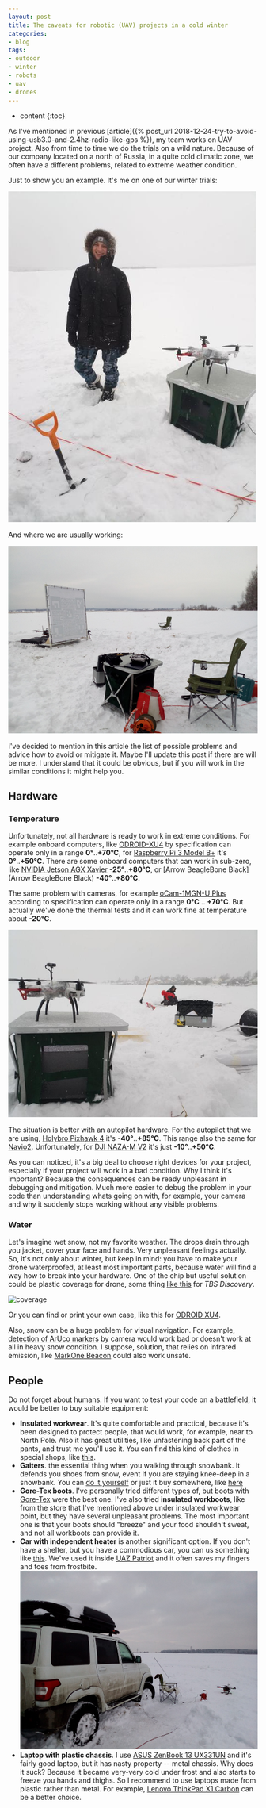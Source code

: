 ```yaml
---
layout: post
title: The caveats for robotic (UAV) projects in a cold winter
categories:
- blog
tags:
- outdoor
- winter
- robots
- uav
- drones
---
```


* content
{:toc}

As I've mentioned in previous [article]({% post_url 2018-12-24-try-to-avoid-using-usb3.0-and-2.4hz-radio-like-gps %}), my team works on UAV project. Also from time to time we do the trials on a wild nature.
Because of our company located on a north of Russia, in a quite cold climatic zone, we often have a different problems, related to extreme weather condition.

Just to show you an example. It's me on one of our winter trials:

![hello](/assets/images/robotics-and-uav-projects-cold-weather/hello.jpg)

And where we are usually working:

![tumba](/assets/images/robotics-and-uav-projects-cold-weather/tumba.jpg)

I've decided to mention in this article the list of possible problems and advice how to avoid or mitigate it. Maybe I'll update this post if there are will be more. I understand that it could be obvious, but if you will work in the similar conditions it might help you.

## Hardware

### Temperature

Unfortunately, not all hardware is ready to work in extreme conditions. For example onboard computers, like [ODROID-XU4](https://forum.odroid.com/viewtopic.php?t=20864) by specification can operate only in a range **0°**..**+70°C**, for [Raspberry Pi 3 Model B+](https://static.raspberrypi.org/files/product-briefs/Raspberry-Pi-Model-Bplus-Product-Brief.pdf) it's **0°**..**+50°C**. There are some onboard computers that can work in sub-zero, like [NVIDIA Jetson AGX Xavier](https://devblogs.nvidia.com/nvidia-jetson-agx-xavier-32-teraops-ai-robotics/) **-25°**..**+80°C**, or [Arrow BeagleBone Black](Arrow BeagleBone Black) **-40°**..**+80°C**.

The same problem with cameras, for example [oCam-1MGN-U Plus](https://www.hardkernel.com/shop/ocam-1mgn-u-plus-1mp-usb3-0-mono-global-shutter/) according to specification can operate only in a range **0°C** .. **+70°C**. But actually we've done the thermal tests and it can work fine at temperature about **-20°C**.

![wet_tbs](/assets/images/robotics-and-uav-projects-cold-weather/wet_tbs.jpg)

The situation is better with an autopilot hardware. For the autopilot that we are using, [Holybro Pixhawk 4](https://docs.px4.io/en/flight_controller/pixhawk4.html) it's **-40°**..**+85°C**. This range also the same for [Navio2](https://store.emlid.com/product/navio2/). Unfortunately, for [DJI NAZA-M V2](https://www.dji.com/naza-m-v2/spec_v1-doc) it's just **-10°**..**+50°C**.

As you can noticed, it's a big deal to choose right devices for your project, especially if your project will work in a bad condition. Why I think it's important? Because the consequences can be ready unpleasant in debugging and mitigation. Much more easier to debug the problem in your code than understanding whats going on with, for example, your camera and why it suddenly stops working without any visible problems.

### Water

Let's imagine wet snow, not my favorite weather. The drops drain through you jacket, cover your face and hands. Very unpleasant feelings actually.
So, it's not only about winter, but keep in mind: you have to make your drone waterproofed, at least most important parts, because water will find a way how to break into your hardware.
One of the chip but useful solution could be plastic coverage for drone, some thing [like this](https://www.ebay.ie/itm/201379747797) for *TBS Discovery*.

![coverage](/assets/images/robotics-and-uav-projects-cold-weather/tbs-cover.jpg)

Or you can find or print your own case, like this for [ODROID XU4](https://www.thingiverse.com/thing:3225094).

Also, snow can be a huge problem for visual navigation. For example, [detection of ArUco markers](https://docs.opencv.org/4.0.0/d5/dae/tutorial_aruco_detection.html) by camera would work bad or doesn't work at all in heavy snow condition. I suppose, solution, that relies on infrared emission, like [MarkOne Beacon](https://irlock.com/products/markone-beacon-v2-0) could also work unsafe.

## People

Do not forget about humans. If you want to test your code on a battlefield, it would be better to buy suitable equipment:
* **Insulated workwear**. It's quite comfortable and practical, because it's been designed to protect people, that would work, for example, near to North Pole. Also it has great utilities, like unfastening back part of the pants, and trust me you'll use it. You can find this kind of clothes in special shops, like [this](https://en.vostok.ru/catalog/).
* **Gaiters**. the essential thing when you walking through snowbank. It defends you shoes from snow, event if you are staying knee-deep in a snowbank. You can [do it yourself](https://www.survivalkit.com/blog/diy-simple-but-very-effective-hiking-gaiters/) or just it buy somewhere, like [here](https://www.berghaus.com/on/demandware.store/Sites-brggbgbp-Site/en_MU/GeoShow-Product?pid=433091)
* **Gore-Tex boots**. I've personally tried different types of, but boots with [Gore-Tex](https://en.wikipedia.org/wiki/Gore-Tex) were the best one. I've also tried **insulated workboots**, like from the store that I've mentioned above under insulated workwear point, but they have several unpleasant problems. The most important one is that your boots should "breeze" and your food shouldn't sweat, and not all workboots can provide it.
* **Car with independent heater** is another significant option. If you don't have a shelter, but you have a commodious car, you can us something like [this](http://www.branoslovakia.sk/en/index.php?id=30). We've used it inside [UAZ Patriot](https://uaz.global/cars/suv/upgraded-patriot) and it often saves my fingers and toes from frostbite. ![car_and_chair](/assets/images/robotics-and-uav-projects-cold-weather/car_and_chair.jpg)
* **Laptop with plastic chassis**. I use [ASUS ZenBook 13 UX331UN](https://www.asus.com/us/Laptops/ASUS-ZenBook-13-UX331UN/) and it's fairly good laptop, but it has nasty property -- metal chassis. Why does it suck? Because it became very-very cold under frost and also starts to freeze you hands and thighs. So I recommend to use laptops made from plastic rather than metal. For example, [Lenovo ThinkPad X1 Carbon](https://www.lenovo.com/us/en/laptops/thinkpad/thinkpad-x/ThinkPad-X1-Carbon-6th-Gen/p/22TP2TXX16G) can be a better choice.
